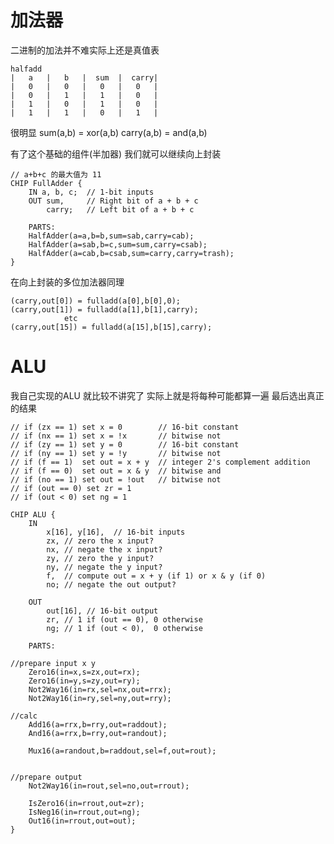 # 加法器
二进制的加法并不难实际上还是真值表

    halfadd
    |   a   |   b   |  sum  |  carry|
    |   0   |   0   |   0   |   0   |
    |   0   |   1   |   1   |   0   |
    |   1   |   0   |   1   |   0   |
    |   1   |   1   |   0   |   1   |

很明显 sum(a,b) = xor(a,b) carry(a,b) = and(a,b)

有了这个基础的组件(半加器) 我们就可以继续向上封装

    // a+b+c 的最大值为 11
    CHIP FullAdder {
        IN a, b, c;  // 1-bit inputs
        OUT sum,     // Right bit of a + b + c
            carry;   // Left bit of a + b + c

        PARTS:
        HalfAdder(a=a,b=b,sum=sab,carry=cab);
        HalfAdder(a=sab,b=c,sum=sum,carry=csab);
        HalfAdder(a=cab,b=csab,sum=carry,carry=trash);
    }
在向上封装的多位加法器同理

    (carry,out[0]) = fulladd(a[0],b[0],0);
    (carry,out[1]) = fulladd(a[1],b[1],carry);
                etc
    (carry,out[15]) = fulladd(a[15],b[15],carry);

# ALU 
我自己实现的ALU 就比较不讲究了 实际上就是将每种可能都算一遍 最后选出真正的结果
```
// if (zx == 1) set x = 0        // 16-bit constant
// if (nx == 1) set x = !x       // bitwise not
// if (zy == 1) set y = 0        // 16-bit constant
// if (ny == 1) set y = !y       // bitwise not
// if (f == 1)  set out = x + y  // integer 2's complement addition
// if (f == 0)  set out = x & y  // bitwise and
// if (no == 1) set out = !out   // bitwise not
// if (out == 0) set zr = 1
// if (out < 0) set ng = 1

CHIP ALU {
    IN  
        x[16], y[16],  // 16-bit inputs        
        zx, // zero the x input?
        nx, // negate the x input?
        zy, // zero the y input?
        ny, // negate the y input?
        f,  // compute out = x + y (if 1) or x & y (if 0)
        no; // negate the out output?

    OUT 
        out[16], // 16-bit output
        zr, // 1 if (out == 0), 0 otherwise
        ng; // 1 if (out < 0),  0 otherwise

    PARTS:

//prepare input x y    
    Zero16(in=x,s=zx,out=rx);
    Zero16(in=y,s=zy,out=ry);
    Not2Way16(in=rx,sel=nx,out=rrx);
    Not2Way16(in=ry,sel=ny,out=rry);

//calc
    Add16(a=rrx,b=rry,out=raddout);
    And16(a=rrx,b=rry,out=randout);
    
    Mux16(a=randout,b=raddout,sel=f,out=rout);
    

//prepare output
    Not2Way16(in=rout,sel=no,out=rrout);
   
    IsZero16(in=rrout,out=zr);
    IsNeg16(in=rrout,out=ng);
    Out16(in=rrout,out=out);
}
```

